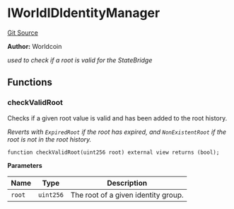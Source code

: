 # IWorldIDIdentityManager

[Git Source](https://github.com/worldcoin/world-id-state-bridge/blob/5310dfa83169d2ad2a0eac7fa77c5c40fc5823d0/src/interfaces/IWorldIDIdentityManager.sol)

**Author:** Worldcoin

_used to check if a root is valid for the StateBridge_

## Functions

### checkValidRoot

Checks if a given root value is valid and has been added to the root history.

_Reverts with `ExpiredRoot` if the root has expired, and `NonExistentRoot` if the root is not in the root history._

```solidity
function checkValidRoot(uint256 root) external view returns (bool);
```

**Parameters**

| Name   | Type      | Description                         |
| ------ | --------- | ----------------------------------- |
| `root` | `uint256` | The root of a given identity group. |
